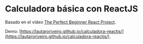 # Calculadora básica con ReactJS

Basado en el vídeo [The Perfect Beginner React Project](https://www.youtube.com/watch?v=DgRrrOt0Vr8).

Demo: [https://lautaroriveiro.github.io/calculadora-reactjs/](https://lautaroriveiro.github.io/calculadora-reactjs/).